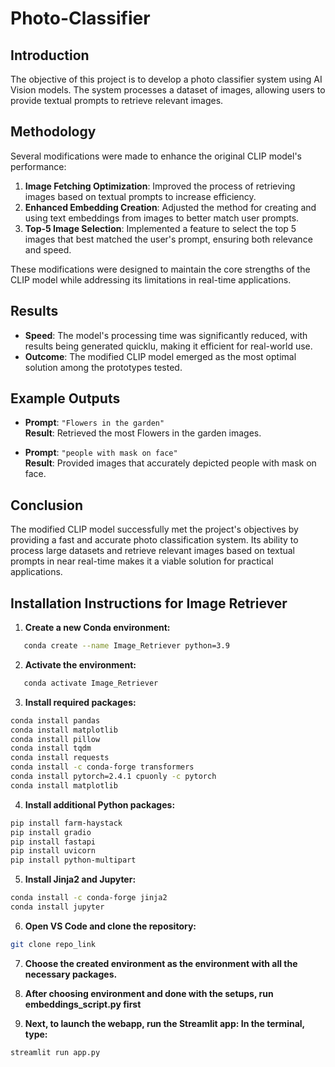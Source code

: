 # Photo-Classifier

## Introduction
The objective of this project is to develop a photo classifier system using AI Vision models. The system processes a dataset of images, allowing users to provide textual prompts to retrieve relevant images. 

## Methodology
Several modifications were made to enhance the original CLIP model's performance:

1. **Image Fetching Optimization**: Improved the process of retrieving images based on textual prompts to increase efficiency.
2. **Enhanced Embedding Creation**: Adjusted the method for creating and using text embeddings from images to better match user prompts.
3. **Top-5 Image Selection**: Implemented a feature to select the top 5 images that best matched the user's prompt, ensuring both relevance and speed.

These modifications were designed to maintain the core strengths of the CLIP model while addressing its limitations in real-time applications.

## Results

- **Speed**: The model's processing time was significantly reduced, with results being generated quicklu, making it efficient for real-world use.
- **Outcome**: The modified CLIP model emerged as the most optimal solution among the prototypes tested.

## Example Outputs
- **Prompt**: `"Flowers in the garden"`  
  **Result**: Retrieved the most Flowers in the garden images.

- **Prompt**: `"people with mask on face"`  
  **Result**: Provided images that accurately depicted people with mask on face.

## Conclusion
The modified CLIP model successfully met the project's objectives by providing a fast and accurate photo classification system. Its ability to process large datasets and retrieve relevant images based on textual prompts in near real-time makes it a viable solution for practical applications.

## Installation Instructions for Image Retriever

1. **Create a new Conda environment:**
```bash
   conda create --name Image_Retriever python=3.9
   ```

2. **Activate the environment:**
```bash
   conda activate Image_Retriever 
   ```

3. **Install required packages:**
```bash 
conda install pandas
conda install matplotlib
conda install pillow
conda install tqdm
conda install requests
conda install -c conda-forge transformers
conda install pytorch=2.4.1 cpuonly -c pytorch
conda install matplotlib
```

4. **Install additional Python packages:**
```bash
pip install farm-haystack
pip install gradio
pip install fastapi
pip install uvicorn
pip install python-multipart
```

5. **Install Jinja2 and Jupyter:**
```bash
conda install -c conda-forge jinja2
conda install jupyter
```

6. **Open VS Code and clone the repository:**
```bash
git clone repo_link
```

7. **Choose the created environment as the environment with all the necessary packages.**

8. **After choosing environment and done with the setups, run embeddings_script.py first**

9. **Next, to launch the webapp, run the Streamlit app: In the terminal, type:**
```bash
streamlit run app.py
```

